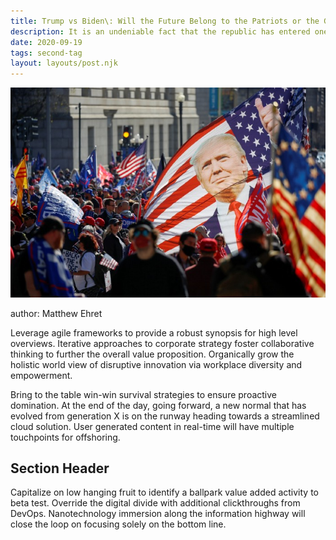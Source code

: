 ```yaml
---
title: Trump vs Biden\: Will the Future Belong to the Patriots or the Globalists?
description: It is an undeniable fact that the republic has entered one of the most dangerous crises of its short existence. This is not only due to the disputed election results of November 3rd, but also to a multitude of other factors beyond American borders, including the global financial crisis which a certain pandemic has unleashed upon the world, and slide towards a major world war between great powers that has accelerated chaotically in recent years.
date: 2020-09-19
tags: second-tag
layout: layouts/post.njk
---
```


![alt text](/img/trump-vs-biden-will-the-future-belong-to-the-patriots-or-the-globalists.jpg "Logo Title Text 1")

author: Matthew Ehret

Leverage agile frameworks to provide a robust synopsis for high level overviews. Iterative approaches to corporate strategy foster collaborative thinking to further the overall value proposition. Organically grow the holistic world view of disruptive innovation via workplace diversity and empowerment.

Bring to the table win-win survival strategies to ensure proactive domination. At the end of the day, going forward, a new normal that has evolved from generation X is on the runway heading towards a streamlined cloud solution. User generated content in real-time will have multiple touchpoints for offshoring.

## Section Header

Capitalize on low hanging fruit to identify a ballpark value added activity to beta test. Override the digital divide with additional clickthroughs from DevOps. Nanotechnology immersion along the information highway will close the loop on focusing solely on the bottom line.

